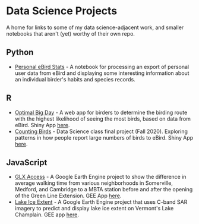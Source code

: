 # Data Science Projects 

A home for links to some of my data science-adjacent work, and smaller notebooks that aren't (yet) worthy of their own repo. 

## Python 
- [Personal eBird Stats](https://github.com/abigailstone/data-viz/blob/main/eBird-Stats.ipynb) - A notebook for processing an export of personal user data from eBird and displaying some interesting information about an individual birder's habits and species records.

## R 

- [Optimal Big Day](https://github.com/abigailstone/optimal-big-day) - A web app for birders to determine the birding route with the highest likelihood of seeing the most birds, based on data from eBird. Shiny App [here](https://aves.shinyapps.io/optimalBigDay/).
- [Counting Birds](https://github.com/abigailstone/countingbirds) - Data Science class final project (Fall 2020). Exploring patterns in how people report large numbers of birds to eBird. Shiny App [here](https://abigailstone.shinyapps.io/birdcounts/).

## JavaScript  

- [GLX Access](https://github.com/abigailstone/glx-access) - A Google Earth Engine project to show the difference in average walking time from various neighborhoods in Somerville, Medford, and Cambridge to a MBTA station before and after the opening of the Green Line Extension. GEE App [here](https://astone.users.earthengine.app/view/glx-service).
- [Lake Ice Extent](https://github.com/abigailstone/champlain-ice) - A Google Earth Engine project that uses C-band SAR imagery to predict and display lake ice extent on Vermont's Lake Champlain. GEE app [here](https://astone.users.earthengine.app/view/champlain-ice). 